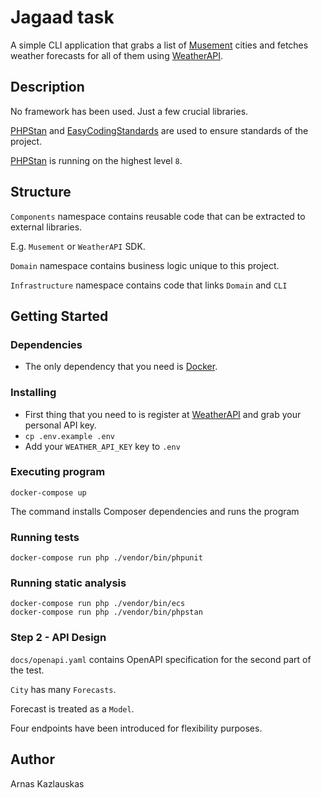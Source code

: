 # Jagaad task

A simple CLI application that grabs a list of [Musement](https://musement.com) cities
and fetches weather forecasts for all of them using [WeatherAPI](https://weatherapi.com).

## Description

No framework has been used.
Just a few crucial libraries.

[PHPStan](https://github.com/phpstan/phpstan)
and [EasyCodingStandards](https://github.com/symplify/easy-coding-standard) are used to ensure
standards of the project.

[PHPStan](https://github.com/phpstan/phpstan) is running on the highest level `8`.

## Structure

`Components` namespace contains reusable code that can be extracted
to external libraries.

E.g. `Musement` or `WeatherAPI` SDK.

`Domain` namespace contains business logic unique to this project.

`Infrastructure` namespace contains code that links `Domain` and `CLI`

## Getting Started

### Dependencies

* The only dependency that you need is [Docker](https://www.docker.com/products/docker-desktop).

### Installing

* First thing that you need to is register at [WeatherAPI](https://www.weatherapi.com/signup.aspx)
  and grab your personal API key.
* `cp .env.example .env`
* Add your `WEATHER_API_KEY` key to `.env`

### Executing program

```
docker-compose up
```
The command installs Composer dependencies and runs the program

### Running tests

```
docker-compose run php ./vendor/bin/phpunit
```

### Running static analysis

```
docker-compose run php ./vendor/bin/ecs
docker-compose run php ./vendor/bin/phpstan
```

### Step 2 - API Design

`docs/openapi.yaml` contains OpenAPI specification for the
second part of the test.

`City` has many `Forecasts`.

Forecast is treated as a `Model`.

Four endpoints have been introduced for flexibility purposes.

## Author

Arnas Kazlauskas

